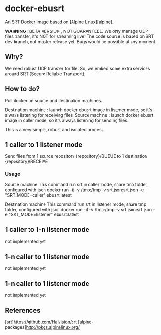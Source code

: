 # docker-ebusrt

An SRT Docker image based on [Alpine Linux][alpine].

**WARNING** : BETA VERSION , NOT GUARANTEED.
We only manage UDP files transfer, it's NOT for streaming live!
The code source is based on SRT dev branch, not master release yet. Bugs would be possible at any moment.

## Why?

We need robust UDP transfer for file. So, we embed some extra services around SRT (Secure Reliable Transport).

## How to do?

Pull docker on source and destination machines. 

Destination machine : launch docker ebusrt image in listener mode, so it's always listening for receiving files. 
Source machine : launch docker ebusrt image in caller mode, so it's always listening for sending files. 

This is a very simple, robust and isolated process.

## 1 caller to 1 listener mode

Send files from 1 source repository {repository}/QUEUE to 1 destination {repository}/RECEIVE

### Usage

Source machine
This command run srt in caller mode, share tmp folder, configured with json
docker run -it -v /tmp:/tmp -v srt.json:srt.json -e "SRT_MODE=caller" ebusrt:latest

Destination machine
This command run srt in listener mode, share tmp folder, configured with json
docker run -it -v /tmp:/tmp -v srt.json:srt.json -e "SRT_MODE=listener" ebusrt:latest

## 1 caller to 1-n listener mode

not implemented yet

## 1-n caller to 1 listener mode

not implemented yet

## 1-n caller to 1 listener mode

not implemented yet

## References
[srt]https://github.com/Haivision/srt
[alpine-packages]http://pkgs.alpinelinux.org/
